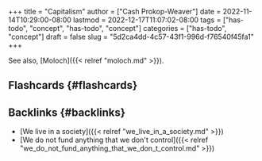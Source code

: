 +++
title = "Capitalism"
author = ["Cash Prokop-Weaver"]
date = 2022-11-14T10:29:00-08:00
lastmod = 2022-12-17T11:07:02-08:00
tags = ["has-todo", "concept", "has-todo", "concept"]
categories = ["has-todo", "concept"]
draft = false
slug = "5d2ca4dd-4c57-43f1-996d-f76540f45fa1"
+++

See also, [Moloch]({{< relref "moloch.md" >}}).


## Flashcards {#flashcards}


## Backlinks {#backlinks}

-   [We live in a society]({{< relref "we_live_in_a_society.md" >}})
-   [We do not fund anything that we don't control]({{< relref "we_do_not_fund_anything_that_we_don_t_control.md" >}})
